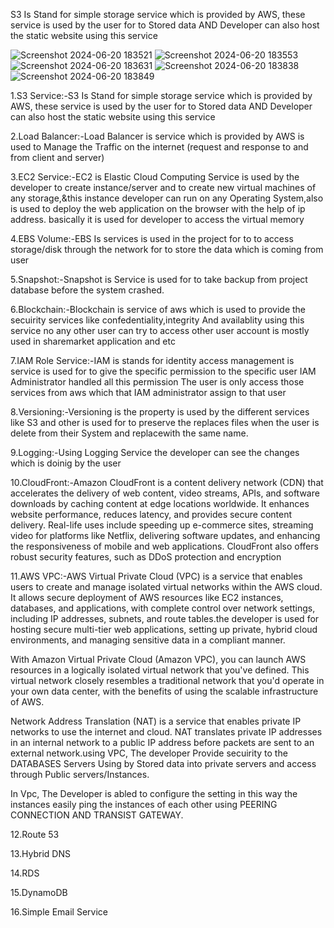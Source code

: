 S3 Is Stand for simple storage service which is provided by AWS, these service is used by the user for to Stored data AND Developer can also host the static website using this service

![Screenshot 2024-06-20 183521](https://github.com/atharva-sangale/S3-BUCKET-/assets/172970923/6216bcaa-2e6f-44ea-bd64-52a83f30493d)
![Screenshot 2024-06-20 183553](https://github.com/atharva-sangale/S3-BUCKET-/assets/172970923/149880cc-29eb-419a-a819-f404e51a1c20)
![Screenshot 2024-06-20 183631](https://github.com/atharva-sangale/S3-BUCKET-/assets/172970923/ec9cffb7-1928-4509-bd38-784e671b945b)
![Screenshot 2024-06-20 183838](https://github.com/atharva-sangale/S3-BUCKET-/assets/172970923/f2020dae-b212-49a9-b111-3e398119a9c1)
![Screenshot 2024-06-20 183849](https://github.com/atharva-sangale/S3-BUCKET-/assets/172970923/4fe2b30f-38cf-4d23-a47a-de1ca8308b3b)


1.S3 Service:-S3 Is Stand for simple storage service which is provided by AWS, these service is used by the user for to Stored data AND Developer can also host the static website using this service

2.Load Balancer:-Load Balancer is service which is provided by AWS is used to Manage the Traffic on the internet (request and response to and from client and server)

3.EC2 Service:-EC2 is Elastic Cloud Computing Service is used by the developer to create instance/server and to create new virtual machines of any storage,&this instance developer can run on any Operating System,also is used to deploy the web application on the browser with the help of ip address. 
basically it is used for developer to access the virtual memory

4.EBS Volume:-EBS Is services is used in the project for to to access storage/disk through the network for to store the data which is coming from user

5.Snapshot:-Snapshot is Service is used for to take backup from project database before the system crashed.

6.Blockchain:-Blockchain is service of aws which is used to provide the secuirity services like confedentiality,integrity And availablity using this service no any other user can try to access other user account is mostly used in sharemarket application and etc

7.IAM Role Service:-IAM is stands for identity access management is service is used for to give the specific permission to the specific user 
IAM Administrator handled all this permission
The user is only access those services from aws which that IAM administrator assign to that user

8.Versioning:-Versioning is the property is used by the different services like S3 and other is used for to preserve the replaces files when the user is delete from their System and replacewith the same name.

9.Logging:-Using Logging Service the developer can see the changes which is doinig by the user

10.CloudFront:-Amazon CloudFront is a content delivery network (CDN) that accelerates the delivery of web content, video streams, APIs, and software downloads by caching content at edge locations worldwide. It enhances website performance, reduces latency, and provides secure content delivery. Real-life uses include speeding up e-commerce sites, streaming video for platforms like Netflix, delivering software updates, and enhancing the responsiveness of mobile and web applications. CloudFront also offers robust security features, such as DDoS protection and encryption

11.AWS VPC:-AWS Virtual Private Cloud (VPC) is a service that enables users to create and manage isolated virtual networks within the AWS cloud. It allows secure deployment of AWS resources like EC2 instances, databases, and applications, with complete control over network settings, including IP addresses, subnets, and route tables.the developer is used for hosting secure multi-tier web applications, setting up private, hybrid cloud environments, and managing sensitive data in a compliant manner.

With Amazon Virtual Private Cloud (Amazon VPC), you can launch AWS resources in a logically isolated virtual network that you've defined. This virtual network closely resembles a traditional network that you'd operate in your own data center, with the benefits of using the scalable infrastructure of AWS.

Network Address Translation (NAT) is a service that enables private IP networks to use the internet and cloud. NAT translates private IP addresses in an internal network to a public IP address before packets are sent to an external network.using VPC, The developer Provide secuirity to the DATABASES Servers Using by Stored data into private servers and access through Public servers/Instances.

In Vpc, The Developer is abled to configure the setting in this way the instances easily ping the instances of each other using PEERING CONNECTION AND TRANSIST GATEWAY.

12.Route 53

13.Hybrid DNS

14.RDS

15.DynamoDB

16.Simple Email Service
